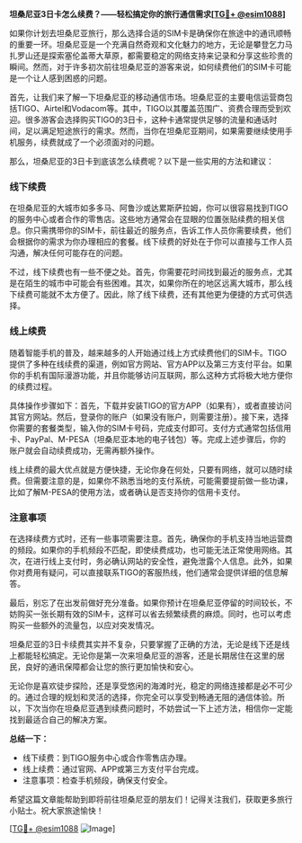 **坦桑尼亚3日卡怎么续费？——轻松搞定你的旅行通信需求[[TG💪+ @esim1088](https://t.me/s/esim1088)]**

如果你计划去坦桑尼亚旅行，那么选择合适的SIM卡是确保你在旅途中的通讯顺畅的重要一环。坦桑尼亚是一个充满自然奇观和文化魅力的地方，无论是攀登乞力马扎罗山还是探索塞伦盖蒂大草原，都需要稳定的网络支持来记录和分享这些珍贵的瞬间。然而，对于许多初次前往坦桑尼亚的游客来说，如何续费他们的SIM卡可能是一个让人感到困惑的问题。

首先，让我们来了解一下坦桑尼亚的移动通信市场。坦桑尼亚的主要电信运营商包括TIGO、Airtel和Vodacom等。其中，TIGO以其覆盖范围广、资费合理而受到欢迎。很多游客会选择购买TIGO的3日卡，这种卡通常提供足够的流量和通话时间，足以满足短途旅行的需求。然而，当你在坦桑尼亚期间，如果需要继续使用手机服务，续费就成了一个必须面对的问题。

那么，坦桑尼亚的3日卡到底该怎么续费呢？以下是一些实用的方法和建议：

### **线下续费**
在坦桑尼亚的大城市如多多马、阿鲁沙或达累斯萨拉姆，你可以很容易找到TIGO的服务中心或者合作的零售店。这些地方通常会在显眼的位置张贴续费的相关信息。你只需携带你的SIM卡，前往最近的服务点，告诉工作人员你需要续费，他们会根据你的需求为你办理相应的套餐。线下续费的好处在于你可以直接与工作人员沟通，解决任何可能存在的问题。

不过，线下续费也有一些不便之处。首先，你需要花时间找到最近的服务点，尤其是在陌生的城市中可能会有些困难。其次，如果你所在的地区远离大城市，那么线下续费可能就不太方便了。因此，除了线下续费，还有其他更为便捷的方式可供选择。

### **线上续费**
随着智能手机的普及，越来越多的人开始通过线上方式续费他们的SIM卡。TIGO提供了多种在线续费的渠道，例如官方网站、官方APP以及第三方支付平台。如果你的手机有国际漫游功能，并且你能够访问互联网，那么这种方式将极大地方便你的续费过程。

具体操作步骤如下：首先，下载并安装TIGO的官方APP（如果有），或者直接访问其官方网站。然后，登录你的账户（如果没有账户，则需要注册）。接下来，选择你需要的套餐类型，输入你的SIM卡号码，完成支付即可。支付方式通常包括信用卡、PayPal、M-PESA（坦桑尼亚本地的电子钱包）等。完成上述步骤后，你的账户就会自动续费成功，无需再额外操作。

线上续费的最大优点就是方便快捷，无论你身在何处，只要有网络，就可以随时续费。但需要注意的是，如果你不熟悉当地的支付系统，可能需要提前做一些功课，比如了解M-PESA的使用方法，或者确认是否支持你的信用卡支付。

### **注意事项**
在选择续费方式时，还有一些事项需要注意。首先，确保你的手机支持当地运营商的频段。如果你的手机频段不匹配，即使续费成功，也可能无法正常使用网络。其次，在进行线上支付时，务必确认网站的安全性，避免泄露个人信息。此外，如果你对费用有疑问，可以直接联系TIGO的客服热线，他们通常会提供详细的信息解答。

最后，别忘了在出发前做好充分准备。如果你预计在坦桑尼亚停留的时间较长，不妨购买一张长期有效的SIM卡，这样可以省去频繁续费的麻烦。同时，也可以考虑购买一些额外的流量包，以应对突发情况。

坦桑尼亚的3日卡续费其实并不复杂，只要掌握了正确的方法，无论是线下还是线上都能轻松搞定。无论你是第一次来坦桑尼亚的游客，还是长期居住在这里的居民，良好的通讯保障都会让您的旅行更加愉快和安心。

无论你是喜欢徒步探险，还是享受悠闲的海滩时光，稳定的网络连接都是必不可少的。通过合理的规划和灵活的选择，你完全可以享受到畅通无阻的通信体验。所以，下次当你在坦桑尼亚遇到续费问题时，不妨尝试一下上述方法，相信你一定能找到最适合自己的解决方案。

**总结一下：**
- 线下续费：到TIGO服务中心或合作零售店办理。
- 线上续费：通过官网、APP或第三方支付平台完成。
- 注意事项：检查手机频段，确保支付安全。

希望这篇文章能帮助到即将前往坦桑尼亚的朋友们！记得关注我们，获取更多旅行小贴士。祝大家旅途愉快！

[[TG💪+ @esim1088](https://t.me/s/esim1088) ![Image](https://i.postimg.cc/4NQfJmqS/Snipaste-2025-05-13-00-14-12.png)]